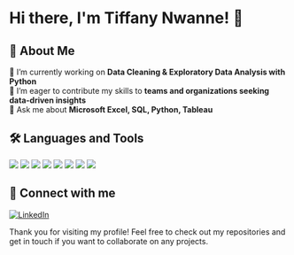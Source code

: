 # Hi there, I'm Tiffany Nwanne! 👋 

## 🚀 About Me  
🔭 I’m currently working on **Data Cleaning & Exploratory Data Analysis with Python**   
🤝 I’m eager to contribute my skills to **teams and organizations seeking data-driven insights**   
💬 Ask me about **Microsoft Excel, SQL, Python, Tableau**  

## 🛠 Languages and Tools  
<img src="https://img.shields.io/badge/Python-3776AB?style=for-the-badge&logo=python&logoColor=white"/>  
<img src="https://img.shields.io/badge/Excel-217346?style=for-the-badge&logo=microsoft-excel&logoColor=white"/>  
<img src="https://img.shields.io/badge/Tableau-E97627?style=for-the-badge&logo=tableau&logoColor=white"/>
<img src="https://img.shields.io/badge/Power%20BI-F2C811?style=for-the-badge&logo=powerbi&logoColor=black"/>
<img src="https://img.shields.io/badge/PostgreSQL-316192?style=for-the-badge&logo=postgresql&logoColor=white"/>  
<img src="https://img.shields.io/badge/MySQL-4479A1?style=for-the-badge&logo=mysql&logoColor=white"/> 
<img src="https://img.shields.io/badge/Microsoft%20SQL%20Server-CC2927?style=for-the-badge&logo=microsoftsqlserver&logoColor=white"/>
<img src="https://img.shields.io/badge/SQLite-003B57?style=for-the-badge&logo=sqlite&logoColor=white"/>  

## 🔗 Connect with me  
[![LinkedIn](https://img.shields.io/badge/LinkedIn-0A66C2?style=for-the-badge&logo=linkedin&logoColor=white)](linkedin.com/in/tiffany-nwanne/)

Thank you for visiting my profile! Feel free to check out my repositories and get in touch if you want to collaborate on any projects.
